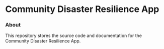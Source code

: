 # Community Disaster Resilience App
### About
This repository stores the source code and documentation for the Community Disaster Resilience App.